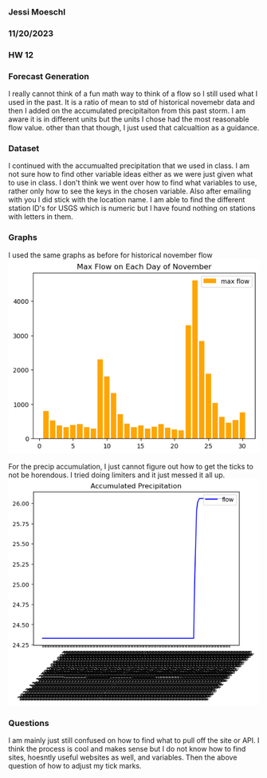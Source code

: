 ### Jessi Moeschl
### 11/20/2023
### HW 12

### Forecast Generation
I really cannot think of a fun math way to think of a flow so I still used what I used in the past.  It is a ratio of mean to std of historical novemebr data and then I added on the accumulated precipitaiton from this past storm.   I am aware it is in different units but the units I chose had the most reasonable flow value.  other than that though, I just used that calcualtion as a guidance. 

### Dataset
I continued with the accumualted precipitation that we used in class. I am not sure how to find other variable ideas either as we were just given what to use in class.  I don't think we went over how to find what variables to use, rather only how to see the keys in the chosen variable.  Also after emailing with you I did stick with the location name.  I am able to find the different station ID's for USGS which is numeric but I have found nothing on stations with letters in them.

### Graphs

I used the same graphs as before for historical november flow
![Alt text](moeschl_HW8_g2.png)

For the precip accumulation, I just cannot figure out how to get the ticks to not be horendous.  I tried doing limiters and it just messed it all up.
![Alt text](moeschl_HW12_precip.png)

### Questions

I am mainly just still confused on how to find what to pull off the site or API.  I think the process is cool and makes sense but I do not know how to find sites, hoesntly useful websites as well, and variables.  Then the above question of how to adjust my tick marks.